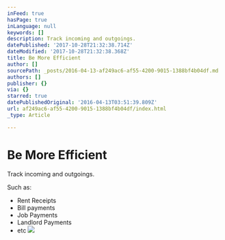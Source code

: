 ```yaml
---
inFeed: true
hasPage: true
inLanguage: null
keywords: []
description: Track incoming and outgoings.
datePublished: '2017-10-28T21:32:38.714Z'
dateModified: '2017-10-28T21:32:38.368Z'
title: Be More Efficient
author: []
sourcePath: _posts/2016-04-13-af249ac6-af55-4200-9015-1388bf4b04df.md
authors: []
publisher: {}
via: {}
starred: true
datePublishedOriginal: '2016-04-13T03:51:39.809Z'
url: af249ac6-af55-4200-9015-1388bf4b04df/index.html
_type: Article

---
```

# Be More Efficient

Track incoming and outgoings.

Such as:

* Rent Receipts
* Bill payments
* Job Payments
* Landlord Payments
* etc
![](https://the-grid-user-content.s3-us-west-2.amazonaws.com/cbad1068-a6b9-4160-840f-508951d60ff4.jpg)